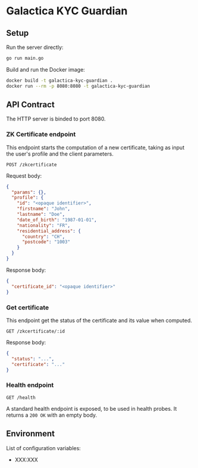 # Galactica KYC Guardian


## Setup

Run the server directly:
```bash
go run main.go
```

Build and run the Docker image:
```bash
docker build -t galactica-kyc-guardian .
docker run --rm -p 8080:8080 -t galactica-kyc-guardian
```

## API Contract

The HTTP server is binded to port 8080.

### ZK Certificate endpoint

This endpoint starts the computation of a new certificate, taking as input the user's profile and the client parameters.

```
POST /zkcertificate
```

Request body:
```json
{
  "params": {}, 
  "profile": {
    "id": "<opaque identifier>",
    "firstname": "John",
    "lastname": "Doe",
    "date_of_birth": "1987-01-01",
    "nationality": "FR",
    "residential_address": {
      "country": "CH",
      "postcode": "1003"
    }
  }
}
```

Response body:
```json
{
  "certificate_id": "<opaque identifier>" 
}
```

### Get certificate

This endpoint get the status of the certificate and its value when computed.

```
GET /zkcertificate/:id
```

Response body:
```json
{
  "status": "...",
  "certificate": "..."
}
```

### Health endpoint

```
GET /health
```

A standard health endpoint is exposed, to be used in health probes.
It returns a `200 OK` with an empty body. 


## Environment

List of configuration variables:
- XXX:XXX
